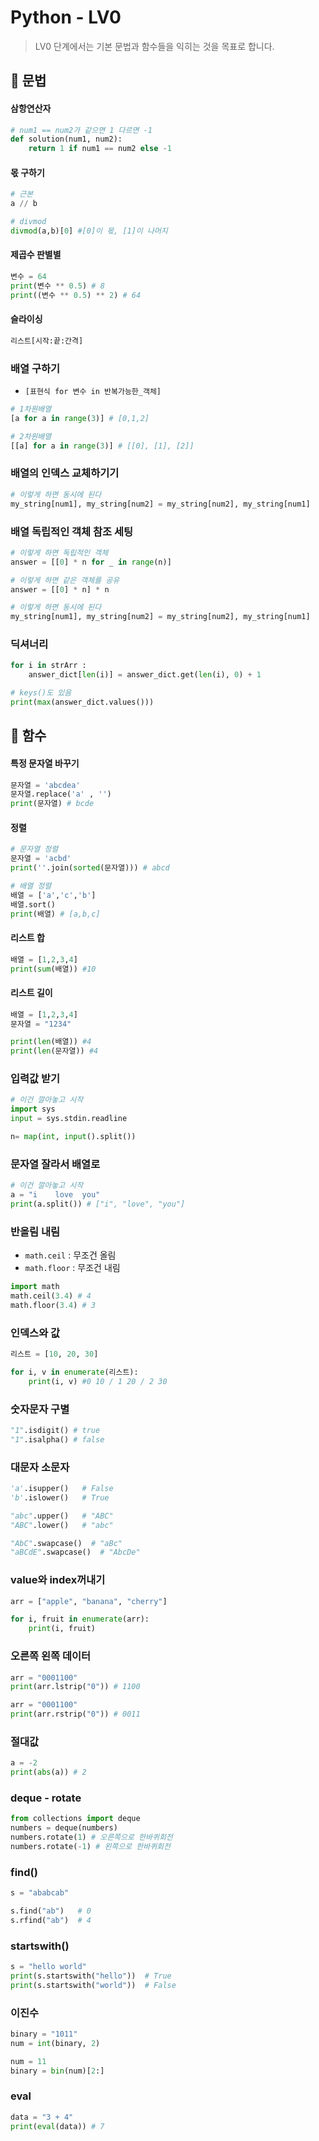 # Python - LV0

> LV0 단계에서는 기본 문법과 함수들을 익히는 것을 목표로 합니다.

## 📝 문법

#### 삼항연산자

```python
# num1 == num2가 같으면 1 다르면 -1
def solution(num1, num2):
    return 1 if num1 == num2 else -1
```

#### 몫 구하기

```python
# 근본
a // b

# divmod
divmod(a,b)[0] #[0]이 몫, [1]이 나머지
```

#### 제곱수 판별별

```python
변수 = 64
print(변수 ** 0.5) # 8
print((변수 ** 0.5) ** 2) # 64
```

#### 슬라이싱

```python
리스트[시작:끝:간격]
```

### 배열 구하기

- `[표현식 for 변수 in 반복가능한_객체]`

```python
# 1차원배열
[a for a in range(3)] # [0,1,2]

# 2차원배열
[[a] for a in range(3)] # [[0], [1], [2]]
```

### 배열의 인덱스 교체하기기

```python
# 이렇게 하면 동시에 된다
my_string[num1], my_string[num2] = my_string[num2], my_string[num1]
```

### 배열 독립적인 객체 참조 세팅

```python
# 이렇게 하면 독립적인 객체
answer = [[0] * n for _ in range(n)]

# 이렇게 하면 같은 객체를 공유
answer = [[0] * n] * n
```

```python
# 이렇게 하면 동시에 된다
my_string[num1], my_string[num2] = my_string[num2], my_string[num1]
```

### 딕셔너리

```python
for i in strArr :
    answer_dict[len(i)] = answer_dict.get(len(i), 0) + 1

# keys()도 있음
print(max(answer_dict.values()))
```

## 📝 함수

#### 특정 문자열 바꾸기

```python
문자열 = 'abcdea'
문자열.replace('a' , '')
print(문자열) # bcde
```

#### 정렬

```python
# 문자열 정렬
문자열 = 'acbd'
print(''.join(sorted(문자열))) # abcd

# 배열 정렬
배열 = ['a','c','b']
배열.sort()
print(배열) # [a,b,c]
```

#### 리스트 합

```python
배열 = [1,2,3,4]
print(sum(배열)) #10
```

#### 리스트 길이

```python
배열 = [1,2,3,4]
문자열 = "1234"

print(len(배열)) #4
print(len(문자열)) #4
```

### 입력값 받기

```python
# 이건 깔아놓고 시작
import sys
input = sys.stdin.readline

n= map(int, input().split())
```

### 문자열 잘라서 배열로

```python
# 이건 깔아놓고 시작
a = "i    love  you"
print(a.split()) # ["i", "love", "you"]
```

### 반올림 내림

- `math.ceil` : 무조건 올림
- `math.floor` : 무조건 내림

```python
import math
math.ceil(3.4) # 4
math.floor(3.4) # 3
```

### 인덱스와 값

```python
리스트 = [10, 20, 30]

for i, v in enumerate(리스트):
    print(i, v) #0 10 / 1 20 / 2 30
```

### 숫자문자 구별

```python
"1".isdigit() # true
"1".isalpha() # false
```

### 대문자 소문자

```python
'a'.isupper()   # False
'b'.islower()   # True

"abc".upper()   # "ABC"
"ABC".lower()   # "abc"

"AbC".swapcase()  # "aBc"
"aBCdE".swapcase()  # "AbcDe"
```

### value와 index꺼내기

```python
arr = ["apple", "banana", "cherry"]

for i, fruit in enumerate(arr):
    print(i, fruit)

```

### 오른쪽 왼쪽 데이터

```python
arr = "0001100"
print(arr.lstrip("0")) # 1100

arr = "0001100"
print(arr.rstrip("0")) # 0011
```

### 절대값

```python
a = -2
print(abs(a)) # 2
```

### deque - rotate

```python
from collections import deque
numbers = deque(numbers)
numbers.rotate(1) # 오른쪽으로 한바퀴회전
numbers.rotate(-1) # 왼쪽으로 한바퀴회전
```

### find()

```python
s = "ababcab"

s.find("ab")   # 0
s.rfind("ab")  # 4
```

### startswith()

```python
s = "hello world"
print(s.startswith("hello"))  # True
print(s.startswith("world"))  # False
```

### 이진수

```python
binary = "1011"
num = int(binary, 2)

num = 11
binary = bin(num)[2:]
```

### eval

```python
data = "3 + 4"
print(eval(data)) # 7
```
